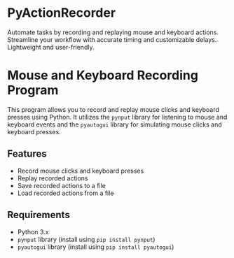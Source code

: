 # PyActionRecorder
Automate tasks by recording and replaying mouse and keyboard actions. Streamline your workflow with accurate timing and customizable delays. Lightweight and user-friendly.

# Mouse and Keyboard Recording Program

This program allows you to record and replay mouse clicks and keyboard presses using Python. It utilizes the `pynput` library for listening to mouse and keyboard events and the `pyautogui` library for simulating mouse clicks and keyboard presses.

## Features

- Record mouse clicks and keyboard presses
- Replay recorded actions
- Save recorded actions to a file
- Load recorded actions from a file

## Requirements

- Python 3.x
- `pynput` library (install using `pip install pynput`)
- `pyautogui` library (install using `pip install pyautogui`)
